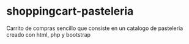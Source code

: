 # shoppingcart-pasteleria
Carrito de compras sencillo que consiste en un catalogo de pasteleria creado con html, php y bootstrap 

